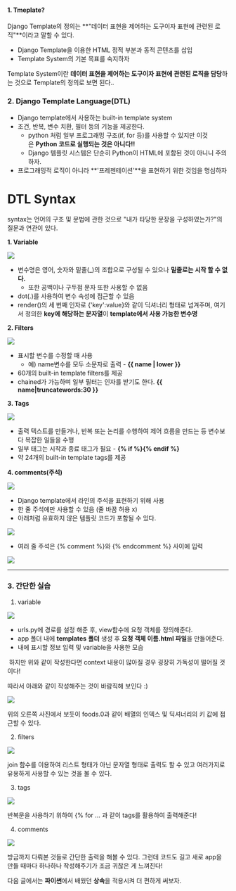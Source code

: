 #### 1. Tmeplate?

Django Template의 정의는 **"데이터 표현을 제어하는 도구이자 표현에 관련된 로직"**이라고 말할 수 있다.

- Django Template을 이용한 HTML 정적 부분과 동적 콘텐츠를 삽입
- Template System의 기본 목표를 숙지하자

Template System이란 **데이터 표현을 제어하는 도구이자 표현에 관련된 로직을 담당**하는 것으로 Template의 정의로 보면 된다..

### **2. Django Template Language(DTL)**

- Django template에서 사용하는 built-in template system
- 조건, 반복, 변수 치환, 필터 등의 기능을 제공한다.
  - python 처럼 일부 프로그래밍 구조(if, for 등)를 사용할 수 있지만 이것은 **Python 코드로 실행되는 것은 아니다!!**
  - Django 템플릿 시스템은 단순히 Python이 HTML에 포함된 것이 아니니 주의하자.
- 프로그래밍적 로직이 아니라 **'프레젠테이션'**을 표현하기 위한 것임을 명심하자

# DTL Syntax

syntax는 언어의 구조 및 문법에 관한 것으로 "내가 타당한 문장을 구성하였는가?"의 질문과 연관이 있다.

**1. Variable**

![](https://blog.kakaocdn.net/dn/bVawyC/btrK49LkkSk/YvkPsv4ReiDlCT4bgRpoak/img.png)

- 변수명은 영어, 숫자와 밑줄(_)의 조합으로 구성될 수 있으나 **밑줄로는 시작 할 수 없다.**
  - 또한 공백이나 구두점 문자 또한 사용할 수 없음
- dot(.)를 사용하여 변수 속성에 접근할 수 있음
- render()의 세 번째 인자로 {'key':value}와 같이 딕셔너리 형태로 넘겨주며, 여기서 정의한 **key에 해당하는 문자열**이 **template에서 사용 가능한 변수명**

**2. Filters**

![](https://blog.kakaocdn.net/dn/r45eF/btrK1hKBekF/aK0SGpCr3kW2tlsbL0vMMk/img.png)

- 표시할 변수를 수정할 때 사용
  - 예) name변수를 모두 소문자로 출력 - **{{ name | lower }}**
- 60개의 built-in template filters를 제공
- chained가 가능하며 일부 필터는 인자를 받기도 한다. **{{ name|truncatewords:30 }}**

**3. Tags**

![](https://blog.kakaocdn.net/dn/cgUf2c/btrK468XG20/Jv9828g1Jh4pbecAumBvh0/img.png)

- 출력 텍스트를 만들거나, 반복 또는 논리를 수행하여 제어 흐름을 만드는 등 변수보다 복잡한 일들을 수행
- 일부 태그는 시작과 종료 태그가 필요 - **{% if %}{% endif %}**
- 약 24개의 built-in template tags를 제공

**4. comments(주석)**

![](https://blog.kakaocdn.net/dn/9I5TW/btrK5EdfFER/dNzQe2bDH1yLz37FKBZ2E1/img.png)

- Django template에서 라인의 주석을 표현하기 위해 사용
- 한 줄 주석에만 사용할 수 있음 (줄 바꿈 허용 x)
- 아래처럼 유효하지 않은 템플릿 코드가 포함될 수 있다.

![](https://blog.kakaocdn.net/dn/cPdHNL/btrK3YYaYKA/5RGkAI1NnUXKWdsV8bQKq1/img.png)

- 여러 줄 주석은 {% comment %}와 {% endcomment %} 사이에 입력

![](https://blog.kakaocdn.net/dn/yGY33/btrK8gQdxZh/QKXtMnmPVufPuzXO37Kfj0/img.png)

---

### 3. 간단한 실습

1. variable

![](https://blog.kakaocdn.net/dn/q3mTS/btrK6Rb5kCu/YfO75NfItwDyI7ZSFXfb30/img.png)

- urls.py에 경로를 설정 해준 후, view함수에 요청 객체를 정의해준다.
- app 폴더 내에 **templates** **폴더** 생성 후 **요청 객체 이름.html 파일**을 만들어준다.
- <body> 내에 표시할 정보 입력 및 variable을 사용한 모습

 하지만 위와 같이 작성한다면 context 내용이 많아질 경우 굉장히 가독성이 떨어질 것이다!

따라서 아래와 같이 작성해주는 것이 바람직해 보인다 :)

![](https://blog.kakaocdn.net/dn/sOWBu/btrK4WFr3Pl/Pjh2hOMfuGbw7MZ53gZTr1/img.png)

위의 오른쪽 사진에서 보듯이 foods.0과 같이 배열의 인덱스 및 딕셔너리의 키 값에 접근할 수 있다.



2. filters

![](https://blog.kakaocdn.net/dn/bb3ILv/btrK3X5Wq56/srcqt4KibenAiLIfprFoi1/img.png)

join 함수를 이용하여 리스트 형태가 아닌 문자열 형태로 출력도 할 수 있고 여러가지로 유용하게 사용할 수 있는 것을 볼 수 있다.



3. tags

![](https://blog.kakaocdn.net/dn/dFo5z3/btrK30BF7TB/kRiMBSnk2ovcNBbbl6GDJk/img.png)

반복문을 사용하기 위하여 {% for ... 과 같이 tags를 활용하여 출력해준다!



4. comments

![](https://blog.kakaocdn.net/dn/dWdgZw/btrK3W62ZK7/Np9RO0Ujl7QQX9511IJ7Uk/img.png)

방금까지 다뤄본 것들로 간단한 출력을 해볼 수 있다. 그런데 코드도 길고 새로 app을 만들 때마다 하나하나 작성해주기가 조금 귀찮은 게 느껴진다!

다음 글에서는 **파이썬**에서 배웠던 **상속**을 적용시켜 더 편하게 써보자.
